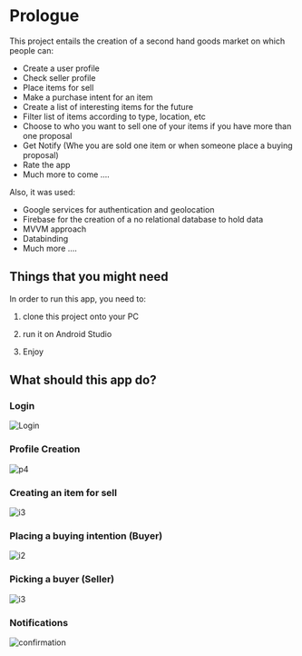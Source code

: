 # Prologue
This project entails the creation of a second hand goods market on which people can:

- Create a user profile
- Check seller profile
- Place items for sell
- Make a purchase intent for an item
- Create a list of interesting items for the future
- Filter list of items according to type, location, etc
- Choose to who you want to sell one of your items if you have more than one proposal
- Get Notify (Whe you are sold one item or when someone place a buying proposal)
- Rate the app
- Much more to come ....

Also, it was used:

- Google services for authentication and geolocation
- Firebase for the creation of a no relational database to hold data
- MVVM approach
- Databinding
- Much more ....


## Things that you might need

In order to run this app, you need to:

1. clone this project onto your PC

2. run it on Android Studio

3. Enjoy

## What should this app do?

 ### Login
  
  ![Login](Demo/Login.gif)
 
 ### Profile Creation
 
  ![p4](Demo/profile_4.gif)
  
 ### Creating an item for sell
 
  ![i3](Demo/items_3.gif)
  
 ### Placing a buying intention (Buyer)
 
 ![i2](Demo/buy_2.gif)
 
 ### Picking a buyer (Seller)
 
 ![i3](Demo/buy_3.gif)
 
 ### Notifications
 
 ![confirmation](Demo/confirmation.gif)
  
  
